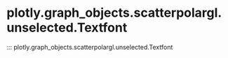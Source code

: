 # plotly.graph_objects.scatterpolargl.unselected.Textfont

::: plotly.graph_objects.scatterpolargl.unselected.Textfont
